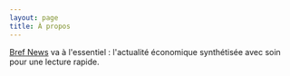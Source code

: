 ```yaml
---
layout: page
title: À propos
---
```


[Bref News](https://twitter.com/BrefNews) va à l'essentiel : l'actualité économique synthétisée avec soin pour une lecture rapide.
